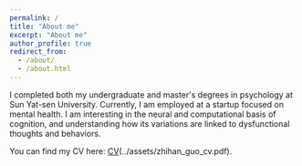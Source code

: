 ```yaml
---
permalink: /
title: "About me"
excerpt: "About me"
author_profile: true
redirect_from: 
  - /about/
  - /about.html
---
```

I completed both my undergraduate and master's degrees in psychology at Sun Yat-sen University. Currently, I am employed at a startup focused on mental health. I am interesting in the neural and computational basis of cognition, and understanding how its variations are linked to dysfunctional thoughts and behaviors.

You can find my CV here: [CV]()(../assets/zhihan_guo_cv.pdf).
